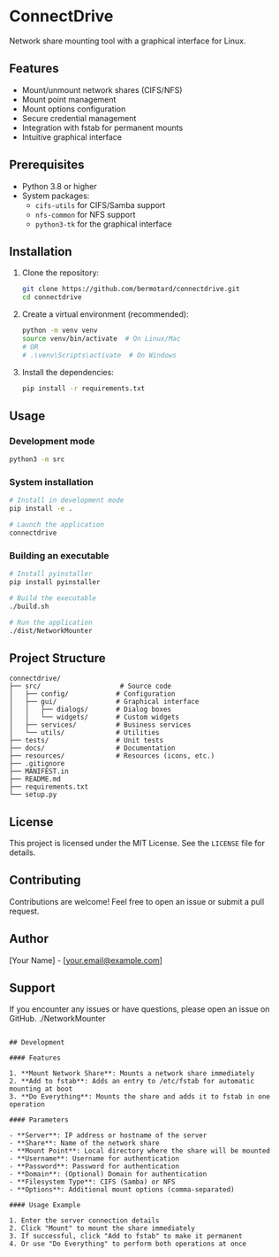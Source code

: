 # ConnectDrive

Network share mounting tool with a graphical interface for Linux.

## Features

- Mount/unmount network shares (CIFS/NFS)
- Mount point management
- Mount options configuration
- Secure credential management
- Integration with fstab for permanent mounts
- Intuitive graphical interface

## Prerequisites

- Python 3.8 or higher
- System packages:
  - `cifs-utils` for CIFS/Samba support
  - `nfs-common` for NFS support
  - `python3-tk` for the graphical interface

## Installation

1. Clone the repository:
   ```bash
   git clone https://github.com/bermotard/connectdrive.git
   cd connectdrive
   ```

2. Create a virtual environment (recommended):
   ```bash
   python -m venv venv
   source venv/bin/activate  # On Linux/Mac
   # OR
   # .\venv\Scripts\activate  # On Windows
   ```

3. Install the dependencies:
   ```bash
   pip install -r requirements.txt
   ```

## Usage

### Development mode

```bash
python3 -m src
```

### System installation

```bash
# Install in development mode
pip install -e .

# Launch the application
connectdrive
```

### Building an executable

```bash
# Install pyinstaller
pip install pyinstaller

# Build the executable
./build.sh

# Run the application
./dist/NetworkMounter
```

## Project Structure

```
connectdrive/
├── src/                    # Source code
│   ├── config/            # Configuration
│   ├── gui/               # Graphical interface
│   │   ├── dialogs/       # Dialog boxes
│   │   └── widgets/       # Custom widgets
│   ├── services/          # Business services
│   └── utils/             # Utilities
├── tests/                 # Unit tests
├── docs/                  # Documentation
├── resources/             # Resources (icons, etc.)
├── .gitignore
├── MANIFEST.in
├── README.md
├── requirements.txt
└── setup.py
```

## License

This project is licensed under the MIT License. See the `LICENSE` file for details.

## Contributing

Contributions are welcome! Feel free to open an issue or submit a pull request.

## Author

[Your Name] - [your.email@example.com]

## Support

If you encounter any issues or have questions, please open an issue on GitHub.
   ./NetworkMounter
   ```

## Development

#### Features

1. **Mount Network Share**: Mounts a network share immediately
2. **Add to fstab**: Adds an entry to /etc/fstab for automatic mounting at boot
3. **Do Everything**: Mounts the share and adds it to fstab in one operation

#### Parameters

- **Server**: IP address or hostname of the server
- **Share**: Name of the network share
- **Mount Point**: Local directory where the share will be mounted
- **Username**: Username for authentication
- **Password**: Password for authentication
- **Domain**: (Optional) Domain for authentication
- **Filesystem Type**: CIFS (Samba) or NFS
- **Options**: Additional mount options (comma-separated)

#### Usage Example

1. Enter the server connection details
2. Click "Mount" to mount the share immediately
3. If successful, click "Add to fstab" to make it permanent
4. Or use "Do Everything" to perform both operations at once
